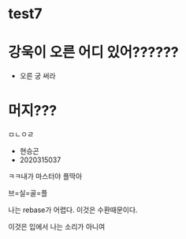 # test7

# 강욱이 오른 어디 있어??????
- 오른 궁 써라

# 머지???
ㅁㄴㅇㄹ
- 현승곤
- 2020315037


ㅋㅋ내가 마스터야 플딱아


브=실=골=플


나는 rebase가 어렵다. 이것은 수환때문이다.

이것은 입에서 나는 소리가 아니여